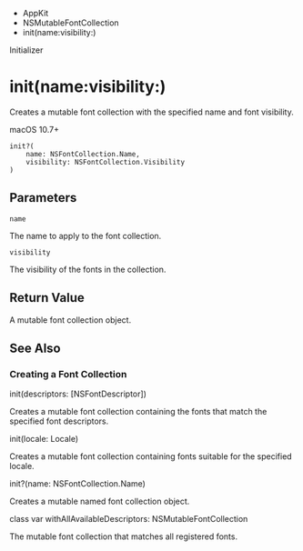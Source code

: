 

- AppKit
- NSMutableFontCollection
-  init(name:visibility:) 

Initializer

# init(name:visibility:)

Creates a mutable font collection with the specified name and font visibility.

macOS 10.7+

``` source
init?(
    name: NSFontCollection.Name,
    visibility: NSFontCollection.Visibility
)
```

## Parameters 

`name`  

The name to apply to the font collection.

`visibility`  

The visibility of the fonts in the collection.

## Return Value

A mutable font collection object.

## See Also

### Creating a Font Collection

init(descriptors: [NSFontDescriptor])

Creates a mutable font collection containing the fonts that match the specified font descriptors.

init(locale: Locale)

Creates a mutable font collection containing fonts suitable for the specified locale.

init?(name: NSFontCollection.Name)

Creates a mutable named font collection object.

class var withAllAvailableDescriptors: NSMutableFontCollection

The mutable font collection that matches all registered fonts.

